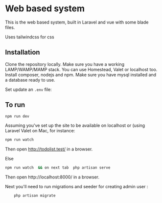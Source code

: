 # Web based system

This is the web based system, built in Laravel and  vue with some blade files.

Uses tailwindcss for css

## Installation

Clone the repository locally. Make sure you have a working LAMP/WAMP/MAMP stack. You can use Homestead, Valet or localhost
too. Install composer, nodejs and npm. Make sure you have mysql installed and a database ready to use.

Set update an `.env` file:

## To run

```bash
npm run dev
```

Assuming you've set up the site to be available on localhost or (using Laravel Valet on Mac, for instance:

```bash
npm run watch
```

Then open http://todolist.test/  in a browser.

Else

```bash
npm run watch  && on next tab  php artisan serve
```

Then open http://localhost:8000/ in a browser.

Next you'll need to run migrations and seeder for creating admin user :

```bash
    php artisan migrate

```


